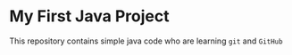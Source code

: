 # My First Java Project
This repository contains simple java code who are learning `git` and `GitHub`
